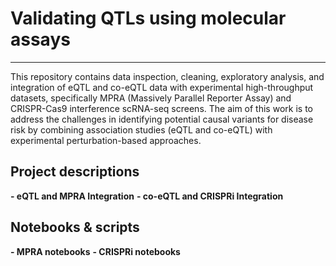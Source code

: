 # Validating QTLs using molecular assays
***
This repository contains data inspection, cleaning, exploratory analysis, and integration of eQTL and co-eQTL data with experimental high-throughput datasets, specifically MPRA (Massively Parallel Reporter Assay) and CRISPR-Cas9 interference scRNA-seq screens. 
The aim of this work is to address the challenges in identifying potential causal variants for disease risk by combining association studies (eQTL and co-eQTL) with experimental perturbation-based approaches.

## Project descriptions
**- eQTL and MPRA Integration**
**- co-eQTL and CRISPRi Integration**

## Notebooks & scripts
**- MPRA notebooks**
**- CRISPRi notebooks**
